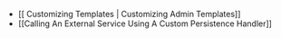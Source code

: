 - [[ Customizing Templates | Customizing Admin Templates]]
- [[Calling An External Service Using A Custom Persistence Handler]]
 
